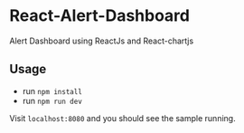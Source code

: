 # React-Alert-Dashboard
Alert Dashboard using ReactJs and React-chartjs   

## Usage

- run `npm install`
- run `npm run dev`

Visit `localhost:8080` and you should see the sample running.

